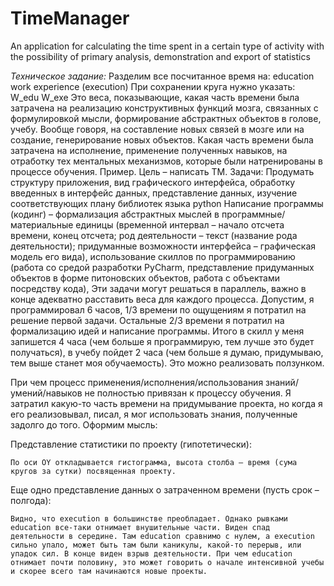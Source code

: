 # TimeManager
An application for calculating the time spent in a certain type of activity with the possibility of primary analysis, demonstration and export of statistics

*Техническое задание:*
Разделим все посчитанное время на:
	education
	work experience (execution)
При сохранении круга нужно указать:
	W_edu 
	W_exe 
Это веса, показывающие, какая часть времени была затрачена на реализацию конструктивных функций мозга, связанных с формулировкой мысли, формирование абстрактных объектов в голове, учебу. Вообще говоря, на составление новых связей в мозге или на создание, генерирование новых объектов. Какая часть времени была затрачена на исполнение, применение полученных навыков, на отработку тех ментальных механизмов, которые были натренированы в процессе обучения.
Пример. Цель – написать TM. Задачи:
	Продумать структуру приложения, вид графического интерфейса, обработку введенных в интерфейс данных, представление данных, изучение соответствующих плану библиотек языка python
	Написание программы (кодинг) – формализация абстрактных мыслей в программные/материальные единицы (временной интервал – начало отсчета времени, конец отсчета; род деятельности – текст (название рода деятельности); придуманные возможности интерфейса – графическая модель его вида), использование скиллов по программированию (работа со средой разработки PyCharm, представление придуманных объектов в форме питоновских объектов, работа с объектами посредству кода), 
Эти задачи могут решаться в параллель, важно в конце адекватно расставить веса для каждого процесса. Допустим, я программировал 6 часов, 1/3 времени по ощущениям я потратил на решение первой задачи. Остальные 2/3 времени я потратил на формализацию идей и написание программы. Итого в скилл у меня запишется 4 часа (чем больше я программирую, тем лучше это будет получаться), в учебу пойдет 2 часа (чем больше я думаю, придумываю, тем выше станет моя обучаемость).
Это можно реализовать ползунком. 


При чем процесс применения/исполнения/использования знаний/умений/навыков не полностью привязан к процессу обучения. Я затратил какую-то часть времени на придумывание проекта, но когда я его реализовывал, писал, я мог использовать знания, полученные задолго до того.
Оформим мысль:
 
Представление статистики по проекту (гипотетически):
 
	По оси OY откладывается гистограмма, высота столба – время (сума кругов за сутки) посвященная проекту.
Еще одно представление данных о затраченном времени (пусть срок – полгода):
 
	Видно, что execution в большинстве преобладает. Однако рывками education все-таки отнимает внушительные части. Виден спад деятельности в середине. Там education сравнимо с нулем, а execution сильно упало, может быть там были каникулы, какой-то перерыв, или упадок сил. В конце виден взрыв деятельности. При чем education отнимает почти половину, это может говорить о начале интенсивной учебы и скорее всего там начинаются новые проекты.
